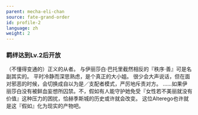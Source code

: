 ```yaml
---
parent: mecha-eli-chan
source: fate-grand-order
id: profile-2
language: zh
weight: 2
---
```


### 羁绊达到Lv.2后开放

（不懂得变通的）正义的从者。
与伊丽莎白·巴托里截然相反的『秩序·善』可是名副其实的。
平时冷静而深思熟虑，是个真正的大小姐。
很少会大声说话，但在面对邪恶的时候，会切换成自以为是／支配者模式，严厉地斥责对方。
……如果伊丽莎白没有被鲜血妄想所囚禁。不，假如有人能守护她免受『女性若不美丽就没有价值』这种压力的困扰，恰赫季斯城的历史或许就会改变。
这位Alterego也许就是这『假如』化为现实的产物吧。
